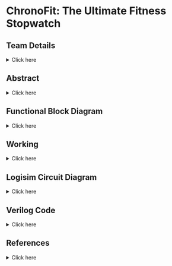 # ChronoFit: The Ultimate Fitness Stopwatch

## Team Details
<details>
  <summary> Click here </summary>

  > Semester: 3rd Sem B. Tech. CSE

  > Section: S2

  > Team ID: S2-T5

  > Member-1: Atharv Rajurkar, 231CS215, atharvrajurkar.231cs215@nitk.edu.in

  > Member-2: Manish Agarwal, 231CS232, manishagarwal.231cs232@nitk.edu.in

  > Member-3: Saksham Parmar, 231CS253, sakshamparmar.231cs253@nitk.edu.in
</details>

## Abstract
<details>
  <summary>Click here</summary>
  
  ### Motivation
  
  > 
In today’s fast-paced world, maintaining a healthy lifestyle is challenging, particularly due
to the high cost of advanced fitness technology. ChronoFit helps in solving this problem by
contributing to foster a healthier, more active lifestyle in a practical and accessible manner for
college students and beyond.



 ### Problem Statement

  >
The ChronoFit project aims to develop a digital stopwatch that not only functions as a conventional lap timer but also provides fitness insights such as calorie count, heart rate estimates,
and stamina tracking—all without the use of physical sensors. By utilizing average data and
user inputs (such as weight, distance covered, age, and type of activity), ChronoFit will deliver
a unique, sensor-free approach to fitness monitoring.


### Features


•  **Implementing Stopwatch with Lap Timer**:</t>   
  > Standard stopwatch functionality to track time. Ability to record and display multiple lap times.

• **Calorie Calculation**:
  > Estimates calories burned based on user inputs (weight, age, type of activity) using established formulas.
 
• **Heart Rate Estimation**:
  > Calculates estimated heart rate based on age and activity level using standard equations.

• **Stamina Tracking**:
  > Evaluates stamina based on duration of activity.


</details>
  


## Functional Block Diagram
<details>
  <summary> Click here </summary>
  
 ![block_diagram](https://github.com/user-attachments/assets/8256d4ca-b630-43bc-86f8-6f9e13b05982)




</details>

## Working
<details>
  <summary>Click here</summary>

  ### Main Circuit's Working
  In this project model, users input their Weight, Age, Resting Heart Rate(RHR) and Distance along with selecting a specific type of physical activity (namely Walking, Running or Cycling) to receive data upon certain physical attributes after performing the said activity. Once the activity is selected using a switch (which also acts as the start-stop switch for the stopwatch clock), simultaneously the sequential block of the circuit is triggered which is used to track the duration of the activity. The inputs of the users are stored in registers which relay the necessary data further to the respective modules.
  To enter the data of a new user, a reset switch is used which resets the stored values of all the registers to zero, since we have used low level trigger registers here. This allows us to change the data as we require for the new user after which we can toggle the reset switch back to zero to calculate the data for the new user.

The following components are used for the implementation of all the modules:
	
>  1) Adder
>  2) Multiplier
>  3) Multiplexer
>  4) Basic logic gates like OR, AND, NOT gates
>  5) Registers
>  6) JK flip flops

The following modules are used in the circuit: 

#### Calorie Counter
This processing unit takes time, type of activity and weight of the person as the input and provides the calories burned by the user while performing the activity. At a time only one activity can be selected. According to the activity selected, the MET(Metabolic Equivalent of Task) data is then further passed in the unit for processing. MET values are 8(1000) for running, 5(0101) for walking and 10(1010) for cycling. The ongoing time, MET and weight are multiplied together using the formula:
				
    Calorie Counter = time(seconds) * MET * weight(kgs)
The time and MET value is first passed into the 10 bit by 8 bit multiplier and then the output of this multiplier is passed along with the weight of the person to another 10 bit by 8 bit multiplier to generate the amount of Calories burned.

#### Speed Calculator
This unit takes the current time and amount of distance travelled in that time as input. In practical applications, distance can be measured in real time using a GPS sensor, however, due to the limited scope of theory for the given project, using sensors is not recommended. Therefore, we first give the total distance covered by the user as input using switches and then note the time taken by the user to cover the said distance using the stopwatch. 

The module therefore provides us with the actual speed only after the stopwatch for an activity has been turned off using the following formula. It divides the distance and time using an 8 bit by 6 bit divider circuit to generate the speed according to the formula:
				
    Speed = distance(meters)/time taken by the activity(seconds)

  The computation is done using a division circuit.

#### Heart Rate Estimator
This module takes in the initial or the Resting Heart Rate(RHR) of the user before performing the activity and outputs the heartbeat of the user after they have performed the given activity.
The inputs to the module block are: RHR, Weight and the output speed of the _Speed Calculator_ module. The output Target Heart Rate can then be computed using the following formula: 
				
    Target Heart Rate(THR) = RHR + (weight/2) + (speed/3)
It uses two division circuits and two adder circuits to generate the output.

#### Sequential
The sequential module consists of the components required for tracking down the time for which a particular activity has been performed. The inputs to the Sequential block consist of the timed activities and one reset button. The output consists of the activity which was being performed and the time for which it was being performed. 
The main component used inside the sequential block is a mod 60 counter clock. This clock is created using a 6-bit asynchronous counter produced using JK- flip flops.
The input activities are used as the start-stop switch for the counter clock such that if any of the three activities are switched on, the counter clock is activated and if all the three activites are switched to zero, then the clock is paused at whatever time has passed till then.
The reset button is used to reset the timer to zero. Also, since this is a minute timer, or a mod 60 counter, it also automatically resets back to zero when the counter reaches 60. 

The activity which was being performed for the given time is stored in a register because if we were to feed the activity inputs directly into the combinational modules for the calculations, then as soon as the input activities are toggled to zero, the data for the activities passed to the combinational circuits would turn to zero too. To overcome this difficulty, I used a rising edge register which stores the value of the activity which was being performed before the timer went back to zero. This way the value stored in the register is overwritten only when the activity input goes from 0 to 1, in which case the new activity would be stored in the register, which is then passed onto the further circuits for calculations.

 ![S2-T5](https://github.com/user-attachments/assets/64345885-6bbb-4856-a18b-c3e2eddb2cf0)

| Time | RHR | Weight | Age | Distance | Activity | Reset | Calories Burnt | Target Heart Rate | Speed |
|------|-----|--------|-----|----------|----------|-------|----------------|-------------------|-------|
|000110|1111000|1000100|0110000|01000000|100|:0:|000000111111110000|:10011101:|00001010|
 
</details>

<!-- Fourth Section -->
## Logisim Circuit Diagram
<details>
  <summary>Click here</summary>

  > Update a neat logisim circuit diagram
</details>

<!-- Fifth Section -->
## Verilog Code
<details>
  <summary>Click here</summary>

  > Neatly update the Verilog code in code style only.
</details>

## References
<details>
  <summary>Click here</summary>
  
>[r1, ] 555 Timer IC Pin Diagram, Circuit, Working, Datasheet, Modes — electronicsforu.com.
> https://www.electronicsforu.com/technology-trends/learn-electronics/555-timer-working-specifications.

  > [gee, ] Shift Registers in Digital Logic - GeeksforGeeks — geeksforgeeks.org.                
> https://www.geeksforgeeks.org/shift-registers-in-digital-logic/.

  > [Kaminski, ] Kaminski, J. Metabolic Equivalents: What Are They & How to Calculate Them — NASM — blog.nasm.org.
> https://blog.nasm.org/metabolic-equivalents-for-weight-loss:

  > [WatElectronics, ] WatElectronics. Binary Division : Truth Table, Rules of Division & Examples
— watelectronics.com.
> https://www.watelectronics.com/binary-division/.

   
</details>



